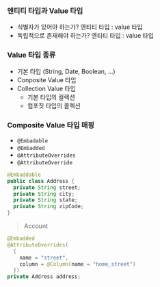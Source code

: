 ### 엔티티 타입과 Value 타입

- 식별자가 있어야 하는가? 엔티티 타입 : value 타입
- 독립적으로 존재해야 하는가? 엔티티 타입 : value 타입

### Value 타입 종류

- 기본 타입 (String, Date, Boolean, ...)
- Conposite Value 타입
- Collection Value 타입
  - 기본 타입의 컬렉션
  - 컴포짓 타입의 콜렉션

### Composite Value 타입 매핑

- `@Embadable`
- `@Embadded`
- `@AttributeOverrides`
- `@AttributeOverride`

```java
@Embaddable
public class Address {
  private String street;
  private String city;
  private String state;
  private String zipCode;
}
```

> Account

```java
@Embadded
@AttributeOverrides(
  {
    name = "street",
    column = @Column(name = "home_street")
  })
private Address address;
```

